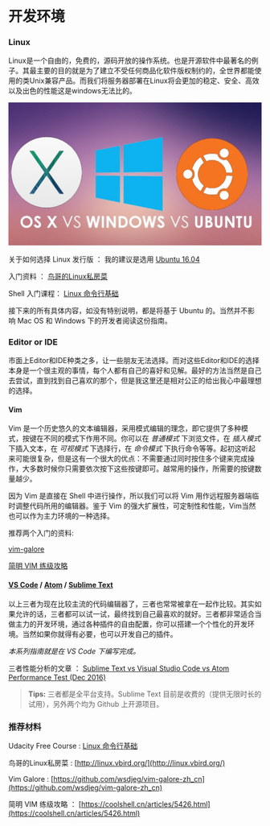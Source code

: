 # 开发环境

### Linux

Linux是一个自由的，免费的，源码开放的操作系统。也是开源软件中最著名的例子。其最主要的目的就是为了建立不受任何商品化软件版权制约的，全世界都能使用的类Unix兼容产品。而我们将服务器部署在Linux将会更加的稳定、安全、高效以及出色的性能这是windows无法比的。

![Linux](../../../res/img/linux.jpg)

关于如何选择 Linux 发行版 ： 我的建议是选用 [Ubuntu 16.04](http://www.ubuntu.org.cn/download/desktop)

入门资料 ： [鸟哥的Linux私房菜](http://linux.vbird.org/)

Shell 入门课程： [Linux 命令行基础](https://cn.udacity.com/course/linux-command-line-basics--ud595)

接下来的所有具体内容，如没有特别说明，都是将基于 Ubuntu 的。当然并不影响 Mac OS 和 Windows 下的开发者阅读这份指南。

### Editor or IDE

市面上Editor和IDE种类之多，让一些朋友无法选择。而对这些Editor和IDE的选择本身是一个很主观的事情，每个人都有自己的喜好和见解。最好的方法当然是自己去尝试，直到找到自己喜欢的那个，但是我这里还是相对公正的给出我心中最理想的选择。

#### Vim

Vim 是一个历史悠久的文本编辑器，采用模式编辑的理念，即它提供了多种模式，按键在不同的模式下作用不同。你可以在 *普通模式* 下浏览文件，在 *插入模式* 下插入文本，在 *可视模式* 下选择行，在 *命令模式* 下执行命令等等。起初这听起来可能很复杂，但是这有一个很大的优点：不需要通过同时按住多个键来完成操作，大多数时候你只需要依次按下这些按键即可。越常用的操作，所需要的按键数量越少。

因为 Vim 是直接在 Shell 中进行操作，所以我们可以将 Vim 用作远程服务器端临时调整代码所用的编辑器。鉴于 Vim 的强大扩展性，可定制性和性能，Vim当然也可以作为主力环境的一种选择。

推荐两个入门的资料:

[vim-galore](https://github.com/wsdjeg/vim-galore-zh_cn)

[简明 VIM 练级攻略](https://coolshell.cn/articles/5426.html)

#### [VS Code](https://code.visualstudio.com/) / [Atom](https://atom.io/) / [Sublime Text](http://www.sublimetext.com/)

以上三者为现在比较主流的代码编辑器了，三者也常常被拿在一起作比较。其实如果允许的话，三者都可以试一试，最终找到自己最喜欢的就好。三者都非常适合当做主力的开发环境，通过各种插件的自由配置，你可以搭建一个个性化的开发环境。当然如果你就得有必要，也可以开发自己的插件。


*本系列指南就是在 VS Code 下编写完成。*


三者性能分析的文章 ： [Sublime Text vs Visual Studio Code vs Atom Performance Test (Dec 2016)](https://blog.xinhong.me/post/sublime-text-vs-vscode-vs-atom-performance-dec-2016/)

> **Tips:** 三者都是全平台支持。Sublime Text 目前是收费的（提供无限时长的试用），另外两个均为 Github 上开源项目。

### 推荐材料

Udacity Free Course : [Linux 命令行基础](https://cn.udacity.com/course/linux-command-line-basics--ud595)

鸟哥的Linux私房菜 : [http://linux.vbird.org/](http://linux.vbird.org/)

Vim Galore : [https://github.com/wsdjeg/vim-galore-zh_cn](https://github.com/wsdjeg/vim-galore-zh_cn)

简明 VIM 练级攻略 ： [https://coolshell.cn/articles/5426.html](https://coolshell.cn/articles/5426.html)